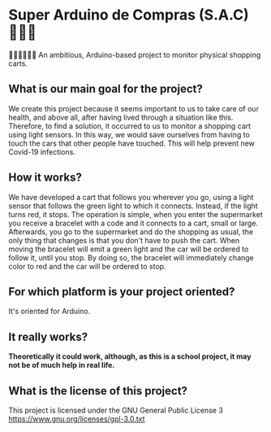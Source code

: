 # Super Arduino de Compras (S.A.C) 🦸‍♂️🛒
🦸🏿‍♀️🦸🏻‍♂️ An ambitious, Arduino-based project to monitor physical shopping carts.

## **What is our main goal for the project?**
We create this project because it seems important to us to take care of our health, and above all, after having lived through a situation like this. Therefore, to find a solution, it occurred to us to monitor a shopping cart using light sensors. In this way, we would save ourselves from having to touch the cars that other people have touched. This will help prevent new Covid-19 infections.

## **How it works?**
We have developed a cart that follows you wherever you go, using a light sensor that follows the green light to which it connects. Instead, if the light turns red, it stops. The operation is simple, when you enter the supermarket you receive a bracelet with a code and it connects to a cart, small or large. Afterwards, you go to the supermarket and do the shopping as usual, the only thing that changes is that you don't have to push the cart. When moving the bracelet will emit a green light and the car will be ordered to follow it, until you stop. By doing so, the bracelet will immediately change color to red and the car will be ordered to stop.

## **For which platform is your project oriented?**
It's oriented for Arduino.

## **It really works?**
**Theoretically it could work, although, as this is a school project, it may not be of much help in real life.**

## **What is the license of this project?**
This project is licensed under the GNU General Public License 3 https://www.gnu.org/licenses/gpl-3.0.txt

